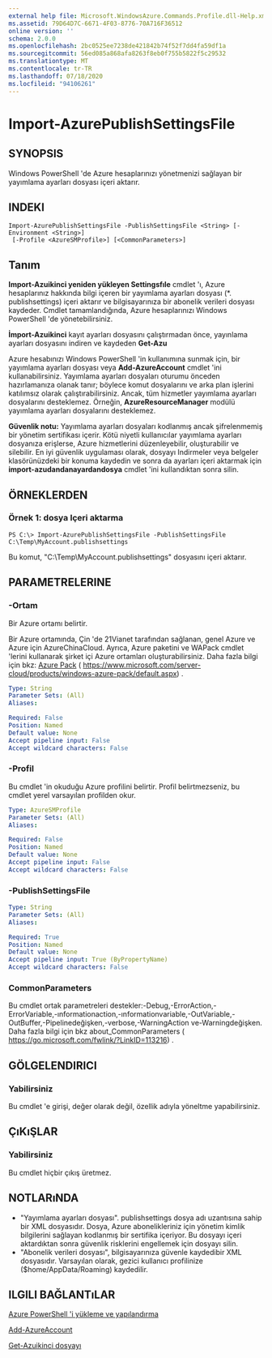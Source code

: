 ```yaml
---
external help file: Microsoft.WindowsAzure.Commands.Profile.dll-Help.xml
ms.assetid: 79D64D7C-6671-4F03-8776-70A716F36512
online version: ''
schema: 2.0.0
ms.openlocfilehash: 2bc0525ee7238de421842b74f52f7dd4fa59df1a
ms.sourcegitcommit: 56ed085a868afa8263f8eb0f755b5822f5c29532
ms.translationtype: MT
ms.contentlocale: tr-TR
ms.lasthandoff: 07/18/2020
ms.locfileid: "94106261"
---
```

# Import-AzurePublishSettingsFile

## SYNOPSIS
Windows PowerShell 'de Azure hesaplarınızı yönetmenizi sağlayan bir yayımlama ayarları dosyası içeri aktarır.

## INDEKI

```
Import-AzurePublishSettingsFile -PublishSettingsFile <String> [-Environment <String>]
 [-Profile <AzureSMProfile>] [<CommonParameters>]
```

## Tanım
**Import-Azuikinci yeniden yükleyen Settingsfıle** cmdlet 'ı, Azure hesaplarınız hakkında bilgi içeren bir yayımlama ayarları dosyası (*. publishsettings) içeri aktarır ve bilgisayarınıza bir abonelik verileri dosyası kaydeder.
Cmdlet tamamlandığında, Azure hesaplarınızı Windows PowerShell 'de yönetebilirsiniz.

**İmport-Azuikinci** kayıt ayarları dosyasını çalıştırmadan önce, yayınlama ayarları dosyasını indiren ve kaydeden **Get-Azu**

Azure hesabınızı Windows PowerShell 'in kullanımına sunmak için, bir yayımlama ayarları dosyası veya **Add-AzureAccount** cmdlet 'ini kullanabilirsiniz.
Yayımlama ayarları dosyaları oturumu önceden hazırlamanıza olanak tanır; böylece komut dosyalarını ve arka plan işlerini katılımsız olarak çalıştırabilirsiniz.
Ancak, tüm hizmetler yayımlama ayarları dosyalarını desteklemez.
Örneğin, **AzureResourceManager** modülü yayımlama ayarları dosyalarını desteklemez.

**Güvenlik notu:** Yayımlama ayarları dosyaları kodlanmış ancak şifrelenmemiş bir yönetim sertifikası içerir.
Kötü niyetli kullanıcılar yayımlama ayarları dosyanıza erişlerse, Azure hizmetlerini düzenleyebilir, oluşturabilir ve silebilir.
En iyi güvenlik uygulaması olarak, dosyayı Indirmeler veya belgeler klasörünüzdeki bir konuma kaydedin ve sonra da ayarları içeri aktarmak için **import-azudandanayardandosya** cmdlet 'ini kullandıktan sonra silin.

## ÖRNEKLERDEN

### Örnek 1: dosya Içeri aktarma
```
PS C:\> Import-AzurePublishSettingsFile -PublishSettingsFile C:\Temp\MyAccount.publishsettings
```

Bu komut, "C:\Temp\MyAccount.publishsettings" dosyasını içeri aktarır.

## PARAMETRELERINE

### -Ortam
Bir Azure ortamı belirtir.

Bir Azure ortamında, Çin 'de 21Vianet tarafından sağlanan, genel Azure ve Azure için AzureChinaCloud.
Ayrıca, Azure paketini ve WAPack cmdlet 'lerini kullanarak şirket içi Azure ortamları oluşturabilirsiniz.
Daha fazla bilgi için bkz: [Azure Pack](https://www.microsoft.com/server-cloud/products/windows-azure-pack/default.aspx)  ( https://www.microsoft.com/server-cloud/products/windows-azure-pack/default.aspx) .

```yaml
Type: String
Parameter Sets: (All)
Aliases: 

Required: False
Position: Named
Default value: None
Accept pipeline input: False
Accept wildcard characters: False
```

### -Profil
Bu cmdlet 'in okuduğu Azure profilini belirtir. Profil belirtmezseniz, bu cmdlet yerel varsayılan profilden okur.

```yaml
Type: AzureSMProfile
Parameter Sets: (All)
Aliases: 

Required: False
Position: Named
Default value: None
Accept pipeline input: False
Accept wildcard characters: False
```

### -PublishSettingsFile
```yaml
Type: String
Parameter Sets: (All)
Aliases: 

Required: True
Position: Named
Default value: None
Accept pipeline input: True (ByPropertyName)
Accept wildcard characters: False
```

### CommonParameters
Bu cmdlet ortak parametreleri destekler:-Debug,-ErrorAction,-ErrorVariable,-ınformationaction,-ınformationvariable,-OutVariable,-OutBuffer,-Pipelinedeğişken,-verbose,-WarningAction ve-Warningdeğişken. Daha fazla bilgi için bkz about_CommonParameters ( https://go.microsoft.com/fwlink/?LinkID=113216) .

## GÖLGELENDIRICI

### Yabilirsiniz
Bu cmdlet 'e girişi, değer olarak değil, özellik adıyla yöneltme yapabilirsiniz.

## ÇıKıŞLAR

### Yabilirsiniz
Bu cmdlet hiçbir çıkış üretmez.

## NOTLARıNDA
* "Yayımlama ayarları dosyası". publishsettings dosya adı uzantısına sahip bir XML dosyasıdır. Dosya, Azure abonelikleriniz için yönetim kimlik bilgilerini sağlayan kodlanmış bir sertifika içeriyor. Bu dosyayı içeri aktardıktan sonra güvenlik risklerini engellemek için dosyayı silin.
* "Abonelik verileri dosyası", bilgisayarınıza güvenle kaydedibir XML dosyasıdır. Varsayılan olarak, gezici kullanıcı profilinize ($home/AppData/Roaming) kaydedilir.

## ILGILI BAĞLANTıLAR

[Azure PowerShell 'i yükleme ve yapılandırma](https://azure.microsoft.com/documentation/articles/install-configure-powershell/)

[Add-AzureAccount](./Add-AzureAccount.md)

[Get-Azuikinci dosyayı](./Get-AzurePublishSettingsFile.md)


